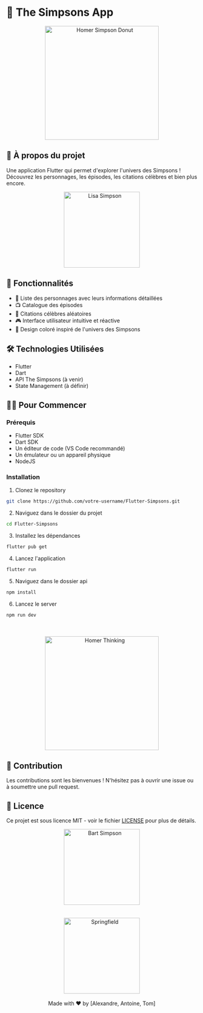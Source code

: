 # 🍩 The Simpsons App

<div align="center">
  <img src="https://media.giphy.com/media/xT5LMHxhOfscxPfIfm/giphy.gif" width="300" alt="Homer Simpson Donut">
</div>

## 📱 À propos du projet

Une application Flutter qui permet d'explorer l'univers des Simpsons ! Découvrez les personnages, les épisodes, les citations célèbres et bien plus encore.

<div align="center">
  <img src="https://media.giphy.com/media/3o6MbudZJtl8nNebaE/giphy.gif" width="200" alt="Lisa Simpson">
</div>

## 🚀 Fonctionnalités

- 👥 Liste des personnages avec leurs informations détaillées
- 📺 Catalogue des épisodes
- 💬 Citations célèbres aléatoires
- 🎮 Interface utilisateur intuitive et réactive
- 🌈 Design coloré inspiré de l'univers des Simpsons

## 🛠️ Technologies Utilisées

- Flutter
- Dart
- API The Simpsons (à venir)
- State Management (à définir)

## 🏃‍♂️ Pour Commencer

### Prérequis

- Flutter SDK
- Dart SDK
- Un éditeur de code (VS Code recommandé)
- Un émulateur ou un appareil physique
- NodeJS

### Installation

1. Clonez le repository

```bash
git clone https://github.com/votre-username/Flutter-Simpsons.git
```

2. Naviguez dans le dossier du projet

```bash
cd Flutter-Simpsons
```

3. Installez les dépendances

```bash
flutter pub get
```

4. Lancez l'application

```bash
flutter run
```

5. Naviguez dans le dossier api

```bash
npm install
```

6. Lancez le server

```bash
npm run dev
```

<br>
<br>

<div align="center">
  <img src="https://media.giphy.com/media/3o752obYVRjAcJ4vsc/giphy.gif" width="300" alt="Homer Thinking">
</div>

## 📝 Contribution

Les contributions sont les bienvenues ! N'hésitez pas à ouvrir une issue ou à soumettre une pull request.

## 📜 Licence

Ce projet est sous licence MIT - voir le fichier [LICENSE](LICENSE) pour plus de détails.

<div align="center">
  <img src="https://media.giphy.com/media/l2Je84hGTuL3Y8rfi/giphy.gif" width="200" alt="Bart Simpson">
</div>

<br>
<br>

<div align="center">
  <img src="https://media.giphy.com/media/8zXU2ZaLV9cCQ/giphy.gif" width="200" alt="Springfield">
  <br>
<br>
  Made with ❤️ by [Alexandre, Antoine, Tom]
</div>

